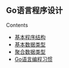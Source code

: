 ## Go语言程序设计

Contents

  * [基本程序结构](Chapter01/programstructure.md)
  * [基本数据类型](Chapter02/basictype.md)
  * [聚合数据类型](Chapter04/aggregate.md)
  * [Go语言编程习惯](goodstyle.md)
